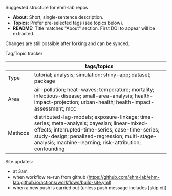 Suggested structure for ehm-lab repos

-   **About:** Short, single-sentence description.
-   **Topics:** Prefer pre-selected tags (see topics below).
-   **README:** Title matches "About" section. First DOI to appear will be extracted.

Changes are still possible after forking and can be synced.

Tag/Topic tracker

|   | tags/topics |
|-------------------------------------------|-----------------------------|
| Type | tutorial; analysis; simulation; shiny-app; dataset; package |
| Area | air-pollution; heat-waves; temperature; mortality; infectious-disease; small-area-analysis; health-impact-projection; urban-health; health-impact-assessment; mcc |
| Methods | distributed-lag-models; exposure-linkage; time-series; meta-analysis; bayesian; linear-mixed-effects; interrupted-time-series; case-time-series; study-design; penalized-regression; multi-stage-analysis; machine-learning; risk-attribution; confounding |

Site updates:  
- at 3am  
- when workflow re-run from github (https://github.com/ehm-lab/ehm-lab.github.io/actions/workflows/build-site.yml)  
- when a new push is carried out (unless push message includes [skip ci])  
